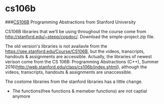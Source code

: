 # cs106b


###[CS106B](https://see.stanford.edu/Course/CS106B) Programming Abstractions from Stanford University

CS106B libraries that we’ll be using throughout the course come from http://stanford.edu/~stepp/cppdoc/. Download the simple-project.zip file.

The old version's libraries is not availavle from the https://see.stanford.edu/Course/CS106B, but the videos, transcripts, handouts & assignments are accessible. Actually, the libraries of newest verison come from the CS 106B: Programming Abstractions (C++), Summer 2016(http://web.stanford.edu/class/cs106b/index.shtml), although  the videos, transcripts, handouts & assignments are unaccessible.

The costome libraries from the stanford libraries has a little change.
* The functions(free functions & memeber functions) are not captial anymore
